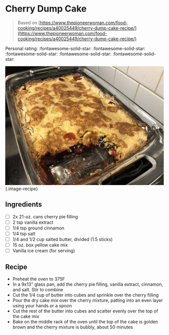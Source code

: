 # Cherry Dump Cake

> Based on [https://www.thepioneerwoman.com/food-cooking/recipes/a40025449/cherry-dump-cake-recipe/](https://www.thepioneerwoman.com/food-cooking/recipes/a40025449/cherry-dump-cake-recipe/)

<!-- {cts} rating=5; (User can specify rating on scale of 1-5) -->

Personal rating: :fontawesome-solid-star: :fontawesome-solid-star: :fontawesome-solid-star: :fontawesome-solid-star: :fontawesome-solid-star:

<!-- {cte} -->

<!-- {cts} name_image=cherry_dump_cake.jpeg; (User can specify image name) -->

![cherry_dump_cake.jpeg](./cherry_dump_cake.jpeg){.image-recipe}

<!-- {cte} -->

## Ingredients

- [ ] 2x 21-oz. cans cherry pie filling
- [ ] 2 tsp vanilla extract
- [ ] 1/4 tsp ground cinnamon
- [ ] 1/4 tsp salt
- [ ] 1/4 and 1/2 cup salted butter, divided (1.5 sticks)
- [ ] 15 oz. box yellow cake mix
- [ ] Vanilla ice cream (for serving)

## Recipe

- Preheat the oven to 375F
- In a 9x13" glass pan, add the cherry pie filling, vanilla extract, cinnamon, and salt. Stir to combine
- Cut the 1/4 cup of butter into cubes and sprinkle over the cherry filling
- Pour the dry cake mix over the cherry mixture, patting into an even layer using your hands or a spoon
- Cut the rest of the butter into cubes and scatter evenly over the top of the cake mix
- Bake on the middle rack of the oven until the top of the cake is golden brown and the cherry mixture is bubbly, about 50 minutes

